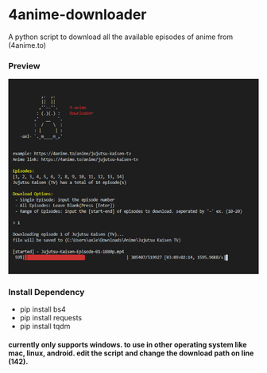 # 4anime-downloader
A python script to download all the available episodes of anime from (4anime.to)

### Preview
![](/capture/Capture.PNG)

### Install Dependency
 - pip install bs4
 - pip install requests
 - pip install tqdm
 
#### currently only supports windows. to use in other operating system like mac, linux, android. edit the script and change the download path on line (142).
